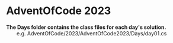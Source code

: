 # AdventOfCode 2023

<strong>The Days folder contains the class files for each day's solution.</strong><br>
&emsp;&emsp;e.g. AdventOfCode/2023/AdventOfCode2023/Days/day01.cs
